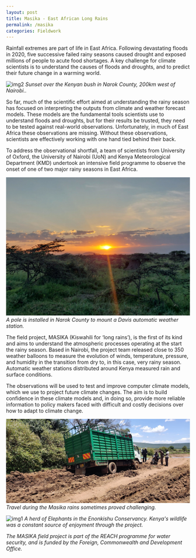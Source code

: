 ```yaml
---
layout: post
title: Masika - East African Long Rains
permalink: /masika
categories: Fieldwork
---
```


Rainfall extremes are part of life in East Africa. Following devastating floods in 2020, five successive failed rainy seasons caused drought and exposed millions of people to acute food shortages. A key challenge for climate scientists is to understand the causes of floods and droughts, and to predict their future change in a warming world.

![img2](/assets/masika/20240306_154619.jpg)
*Sunset over the Kenyan bush in Narok County, 200km west of Nairobi..*

So far, much of the scientific effort aimed at understanding the rainy season has focused on interpreting the outputs from climate and weather forecast models. These models are the fundamental tools scientists use to understand floods and droughts, but for their results be trusted, they need to be tested against real-world observations. Unfortunately, in much of East Africa these observations are missing. Without these observations, scientists are effectively working with one hand tied behind their back.

To address the observational shortfall, a team of scientists from University of Oxford, the University of Nairobi (UoN) and Kenya Meteorological Department (KMD) undertook an intensive field programme to observe the onset of one of two major rainy seasons in East Africa.

![img3](/assets/masika/20240311_184219.jpg)
*A pole is installed in Narok County to mount a Davis automatic weather station.*

The field project, MASIKA (Kiswahili for ‘long rains’), is the first of its kind and aims to understand the atmospheric processes operating at the start the rainy season. Based in Nairobi, the project team released close to 350 weather balloons to measure the evolution of winds, temperature, pressure, and humidity in the transition from dry to, in this case, very rainy season. Automatic weather stations distributed around Kenya measured rain and surface conditions.

The observations will be used to test and improve computer climate models, which we use to project future climate changes. The aim is to build confidence in these climate models and, in doing so, provide more reliable information to policy makers faced with difficult and costly decisions over how to adapt to climate change.

![img4](/assets/masika/IMG-20240303-WA0006.jpg)
*Travel during the Masika rains sometimes proved challenging.*

![img1](/assets/masika/20240303_160530.jpg)
*A herd of Elephants in the Enonkishu Conservancy. Kenya's wildlife was a constant source of enjoyment through the project.*

*The MASIKA field project is part of the REACH programme for water security, and is funded by the Foreign, Commonwealth and Development Office.*



